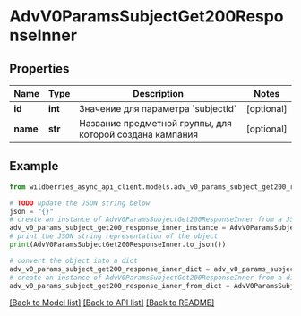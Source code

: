 # AdvV0ParamsSubjectGet200ResponseInner


## Properties

Name | Type | Description | Notes
------------ | ------------- | ------------- | -------------
**id** | **int** | Значение для параметра &#x60;subjectId&#x60; | [optional] 
**name** | **str** | Название предметной группы, для которой создана кампания | [optional] 

## Example

```python
from wildberries_async_api_client.models.adv_v0_params_subject_get200_response_inner import AdvV0ParamsSubjectGet200ResponseInner

# TODO update the JSON string below
json = "{}"
# create an instance of AdvV0ParamsSubjectGet200ResponseInner from a JSON string
adv_v0_params_subject_get200_response_inner_instance = AdvV0ParamsSubjectGet200ResponseInner.from_json(json)
# print the JSON string representation of the object
print(AdvV0ParamsSubjectGet200ResponseInner.to_json())

# convert the object into a dict
adv_v0_params_subject_get200_response_inner_dict = adv_v0_params_subject_get200_response_inner_instance.to_dict()
# create an instance of AdvV0ParamsSubjectGet200ResponseInner from a dict
adv_v0_params_subject_get200_response_inner_from_dict = AdvV0ParamsSubjectGet200ResponseInner.from_dict(adv_v0_params_subject_get200_response_inner_dict)
```
[[Back to Model list]](../README.md#documentation-for-models) [[Back to API list]](../README.md#documentation-for-api-endpoints) [[Back to README]](../README.md)


